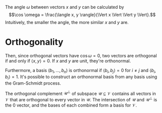 The angle $\omega$ between vectors $x$ and $y$ can be calculated by $$\cos \omega = \frac{\langle x, y \rangle}{\Vert x \Vert \Vert y \Vert}.$$ Intuitively, the smaller the angle, the more similar $x$ and $y$ are.

# Orthogonality
Then, since orthogonal vectors have $\cos \omega = 0$, two vectors are orthogonal if and only if $\langle x, y \rangle = 0$. If $x$ and $y$ are unit, they're orthonormal.

Furthermore, a basis $(b_1, \ldots, b_n)$ is orthonormal if $\langle b_i, b_j \rangle = 0$ for $i \neq j$ and $\langle b_i, b_i \rangle = 1$. It's possible to construct an orthonormal basis from any basis using the Gram-Schmidt process.

The orthogonal complement $\mathcal{U}^\perp$ of subspace $\mathcal{U} \subseteq \mathcal{V}$ contains all vectors in $\mathcal{V}$ that are orthogonal to every vector in $\mathcal{U}$. The intersection of $\mathcal{U}$ and $\mathcal{U}^\perp$ is the $0$ vector, and the bases of each combined form a basis for $\mathcal{V}$.